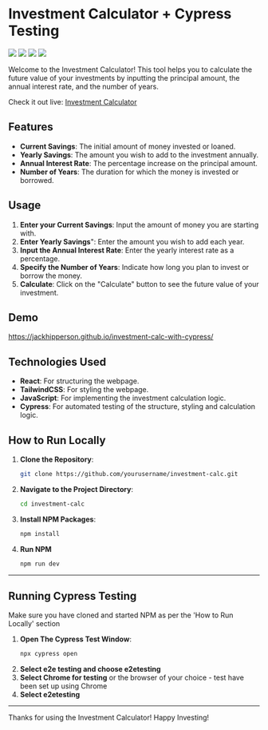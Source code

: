 # Investment Calculator + Cypress Testing

<p float="left">
<img src="https://img.shields.io/badge/React-20232A?style=for-the-badge&logo=react&logoColor=61DAFB" />
<img src="https://img.shields.io/badge/Tailwind_CSS-38B2AC?style=for-the-badge&logo=tailwind-css&logoColor=white" />
<img src="https://img.shields.io/badge/Vite-B73BFE?style=for-the-badge&logo=vite&logoColor=FFD62E" />
<img src="https://img.shields.io/badge/Cypress-17202C?style=for-the-badge&logo=cypress&logoColor=white" />
</p>

Welcome to the Investment Calculator! This tool helps you to calculate the future value of your investments by inputting the principal amount, the annual interest rate, and the number of years. 

Check it out live: [Investment Calculator](https://jackhipperson.github.io/investment-calc-with-cypress/)

## Features

- **Current Savings**: The initial amount of money invested or loaned.
- **Yearly Savings**: The amount you wish to add to the investment annually. 
- **Annual Interest Rate**: The percentage increase on the principal amount.
- **Number of Years**: The duration for which the money is invested or borrowed.

## Usage

1. **Enter your Current Savings**: Input the amount of money you are starting with.
2. **Enter Yearly Savings**": Enter the amount you wish to add each year.
3. **Input the Annual Interest Rate**: Enter the yearly interest rate as a percentage.
4. **Specify the Number of Years**: Indicate how long you plan to invest or borrow the money.
5. **Calculate**: Click on the "Calculate" button to see the future value of your investment.

## Demo

https://jackhipperson.github.io/investment-calc-with-cypress/

## Technologies Used

- **React**: For structuring the webpage.
- **TailwindCSS**: For styling the webpage.
- **JavaScript**: For implementing the investment calculation logic.
- **Cypress**: For automated testing of the structure, styling and calculation logic.

## How to Run Locally

1. **Clone the Repository**:
    ```bash
    git clone https://github.com/yourusername/investment-calc.git
    ```

2. **Navigate to the Project Directory**:
    ```bash
    cd investment-calc
    ```

3. **Install NPM Packages**:
    ```bash
    npm install
    ```
4. **Run NPM**
   ```bash
   npm run dev
   ```
---

## Running Cypress Testing
Make sure you have cloned and started NPM as per the 'How to Run Locally' section

1. **Open The Cypress Test Window**:
      ```bash
   npx cypress open
   ```
2. **Select e2e testing and choose e2etesting**
3. **Select Chrome for testing** or the browser of your choice - test have been set up using Chrome
4. **Select e2etesting**

---

Thanks for using the Investment Calculator! Happy Investing!
